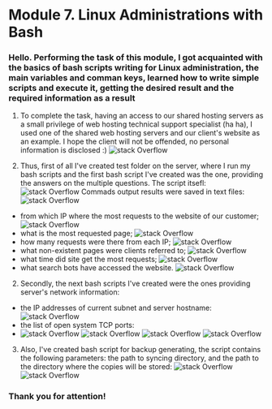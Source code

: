 # Module 7. Linux Administrations with Bash

### Hello. Performing the task of this module, I got acquainted with the basics of bash scripts writing for Linux administration, the main variables and comman keys, learned how to write simple scripts and execute it, getting the desired result and the required information as a result

1) To complete the task, having an access to our shared hosting servers as a small privilege of  web hosting technical support specialist (ha ha), I used one of the shared web hosting servers and our client's website as an example. I hope the client will not be offended, no personal information is disclosed :)
![stack Overflow](https://image.prntscr.com/image/IHaugR4TQJSLCzDzU38Dew.png)

2) Thus, first of all I've created test folder on the server, where I run my bash scripts and the first bash script I've created was the one, providing the answers on the multiple questions.
The script itsefl:
![stack Overflow](https://image.prntscr.com/image/iF2f6OTESsWOR0BWcwLOsA.png)
Commads output results were saved in text files:
![stack Overflow](https://image.prntscr.com/image/G9oD9rhQQ-KCDQlikofr9w.png)
- from which IP where the most requests to the website of our customer;
![stack Overflow](https://image.prntscr.com/image/puUgj_jyStSY6GYW1HDkzg.png)
- what is the most requested page;
![stack Overflow](https://image.prntscr.com/image/OnlsT_8KRUytOID_nS75Eg.png)
- how many requests were there from each IP;
![stack Overflow](https://image.prntscr.com/image/cEy-36D7TtSI8d79oZ2Ujw.png)
- what non-existent pages were clients referred to;
![stack Overflow](https://image.prntscr.com/image/1PpUfGLzTZa_Ohtk6H8pxQ.png)
- what time did site get the most requests;
![stack Overflow](https://image.prntscr.com/image/knNSr_6OTUyZMz0lAKEmKA.png)
- what search bots have accessed the website.
![stack Overflow](https://image.prntscr.com/image/U7m5Pu0XQb--xdnbOSBQPQ.png)

2) Secondly, the next bash scripts I've created were the ones providing server's network information:
- the IP addresses of current subnet and server hostname:
![stack Overflow](https://image.prntscr.com/image/IBv728UxTBOmEahp_TePiQ.png)
- the list of open system TCP ports:
- ![stack Overflow](https://image.prntscr.com/image/Q36iflmHQMefyM2OFIFPEw.png)
![stack Overflow](https://image.prntscr.com/image/aXgdlfotSdGOjZzmBc5nGA.png)
![stack Overflow](https://image.prntscr.com/image/PYEVvamrRr-KJLGKRjeSOQ.png)
![stack Overflow](https://image.prntscr.com/image/fIeqFD6rQYuQpsGJvU4sIA.png)

3) Also, I've created bash script for backup generating, the script contains the following parameters: the path to syncing directory, and the path to the directory where the copies will be stored:
![stack Overflow](https://image.prntscr.com/image/XVkTfm9TS1W_2Zsz_krMTQ.png)
![stack Overflow](https://image.prntscr.com/image/NsHIdLqkSfSLWMi7aVzLbw.png)

### Thank you for attention!
